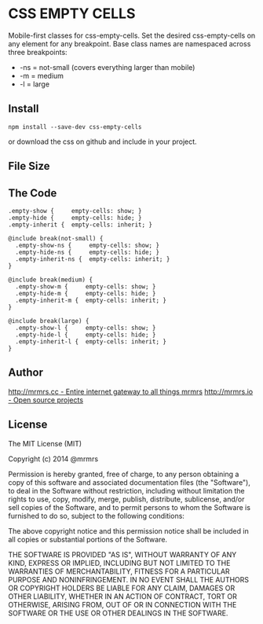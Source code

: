 # CSS EMPTY CELLS

  Mobile-first classes for css-empty-cells.
  Set the desired css-empty-cells on any element for any breakpoint.
  Base class names are namespaced across three breakpoints:

*  -ns = not-small (covers everything larger than mobile)
*  -m  = medium
*  -l  = large

## Install
```
npm install --save-dev css-empty-cells
```
or download the css on github and include in your project.

## File Size


## The Code
```
.empty-show {     empty-cells: show; }
.empty-hide {     empty-cells: hide; }
.empty-inherit {  empty-cells: inherit; }

@include break(not-small) {
  .empty-show-ns {     empty-cells: show; }
  .empty-hide-ns {     empty-cells: hide; }
  .empty-inherit-ns {  empty-cells: inherit; }
}

@include break(medium) {
  .empty-show-m {     empty-cells: show; }
  .empty-hide-m {     empty-cells: hide; }
  .empty-inherit-m {  empty-cells: inherit; }
}

@include break(large) {
  .empty-show-l {     empty-cells: show; }
  .empty-hide-l {     empty-cells: hide; }
  .empty-inherit-l {  empty-cells: inherit; }
}

```

## Author

[http://mrmrs.cc - Entire internet gateway to all things mrmrs](http://mrmrs.cc)
[http://mrmrs.io - Open source projects](http://mrmrs.io)

## License

The MIT License (MIT)

Copyright (c) 2014 @mrmrs

Permission is hereby granted, free of charge, to any person obtaining a copy
of this software and associated documentation files (the "Software"), to deal
in the Software without restriction, including without limitation the rights
to use, copy, modify, merge, publish, distribute, sublicense, and/or sell
copies of the Software, and to permit persons to whom the Software is
furnished to do so, subject to the following conditions:

The above copyright notice and this permission notice shall be included in
all copies or substantial portions of the Software.

THE SOFTWARE IS PROVIDED "AS IS", WITHOUT WARRANTY OF ANY KIND, EXPRESS OR
IMPLIED, INCLUDING BUT NOT LIMITED TO THE WARRANTIES OF MERCHANTABILITY,
FITNESS FOR A PARTICULAR PURPOSE AND NONINFRINGEMENT. IN NO EVENT SHALL THE
AUTHORS OR COPYRIGHT HOLDERS BE LIABLE FOR ANY CLAIM, DAMAGES OR OTHER
LIABILITY, WHETHER IN AN ACTION OF CONTRACT, TORT OR OTHERWISE, ARISING FROM,
OUT OF OR IN CONNECTION WITH THE SOFTWARE OR THE USE OR OTHER DEALINGS IN
THE SOFTWARE.

